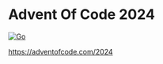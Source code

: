 # Advent Of Code 2024

[![Go](https://github.com/MatthewLavine/advent-of-code-2024/actions/workflows/go.yml/badge.svg)](https://github.com/MatthewLavine/advent-of-code-2024/actions/workflows/go.yml)

https://adventofcode.com/2024
